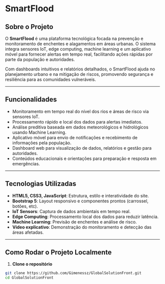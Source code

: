 

# SmartFlood

## Sobre o Projeto

O **SmartFlood** é uma plataforma tecnológica focada na prevenção e monitoramento de enchentes e alagamentos em áreas urbanas. O sistema integra sensores IoT, edge computing, machine learning e um aplicativo móvel para fornecer alertas em tempo real, facilitando ações rápidas por parte da população e autoridades.

Com dashboards intuitivos e relatórios detalhados, o SmartFlood ajuda no planejamento urbano e na mitigação de riscos, promovendo segurança e resiliência para as comunidades vulneráveis.

---

## Funcionalidades

- Monitoramento em tempo real do nível dos rios e áreas de risco via sensores IoT.
- Processamento rápido e local dos dados para alertas imediatos.
- Análise preditiva baseada em dados meteorológicos e hidrológicos usando Machine Learning.
- Aplicativo móvel para envio de notificações e recebimento de informações pela população.
- Dashboard web para visualização de dados, relatórios e gestão para autoridades.
- Conteúdos educacionais e orientações para preparação e resposta em emergências.

---

## Tecnologias Utilizadas

- **HTML5, CSS3, JavaScript**: Estrutura, estilo e interatividade do site.
- **Bootstrap 5**: Layout responsivo e componentes prontos (carrossel, botões, etc).
- **IoT Sensors**: Captura de dados ambientais em tempo real.
- **Edge Computing**: Processamento local dos dados para reduzir latência.
- **Machine Learning**: Previsão de enchentes e análise de risco.
- **Vídeo explicativo**: Demonstração do monitoramento e detecção das áreas afetadas.

---

## Como Rodar o Projeto Localmente

1. **Clone o repositório**

```bash
git clone https://github.com/Gimenessz/GlobalSolutionFront.git
cd GlobalSolutionFront
